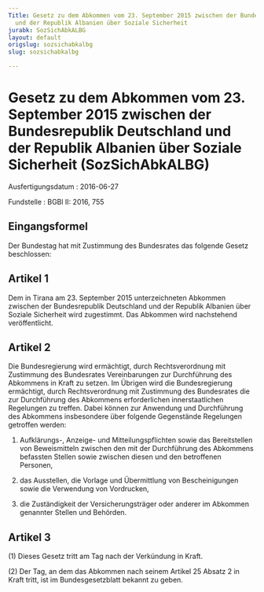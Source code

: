 ```yaml
---
Title: Gesetz zu dem Abkommen vom 23. September 2015 zwischen der Bundesrepublik Deutschland
  und der Republik Albanien über Soziale Sicherheit
jurabk: SozSichAbkALBG
layout: default
origslug: sozsichabkalbg
slug: sozsichabkalbg

---
```


# Gesetz zu dem Abkommen vom 23. September 2015 zwischen der Bundesrepublik Deutschland und der Republik Albanien über Soziale Sicherheit (SozSichAbkALBG)

Ausfertigungsdatum
:   2016-06-27

Fundstelle
:   BGBl II: 2016, 755


## Eingangsformel

Der Bundestag hat mit Zustimmung des Bundesrates das folgende Gesetz
beschlossen:


## Artikel 1

Dem in Tirana am 23. September 2015 unterzeichneten Abkommen zwischen
der Bundesrepublik Deutschland und der Republik Albanien über Soziale
Sicherheit wird zugestimmt. Das Abkommen wird nachstehend
veröffentlicht.


## Artikel 2

Die Bundesregierung wird ermächtigt, durch Rechtsverordnung mit
Zustimmung des Bundesrates Vereinbarungen zur Durchführung des
Abkommens in Kraft zu setzen. Im Übrigen wird die Bundesregierung
ermächtigt, durch Rechtsverordnung mit Zustimmung des Bundesrates die
zur Durchführung des Abkommens erforderlichen innerstaatlichen
Regelungen zu treffen. Dabei können zur Anwendung und Durchführung des
Abkommens insbesondere über folgende Gegenstände Regelungen getroffen
werden:

1.  Aufklärungs-, Anzeige- und Mitteilungspflichten sowie das
    Bereitstellen von Beweismitteln zwischen den mit der Durchführung des
    Abkommens befassten Stellen sowie zwischen diesen und den betroffenen
    Personen,


2.  das Ausstellen, die Vorlage und Übermittlung von Bescheinigungen sowie
    die Verwendung von Vordrucken,


3.  die Zuständigkeit der Versicherungsträger oder anderer im Abkommen
    genannter Stellen und Behörden.





## Artikel 3

(1) Dieses Gesetz tritt am Tag nach der Verkündung in Kraft.

(2) Der Tag, an dem das Abkommen nach seinem Artikel 25 Absatz 2 in
Kraft tritt, ist im Bundesgesetzblatt bekannt zu geben.

